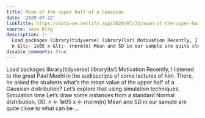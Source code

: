 ```yaml
---
title: Mean of the upper half of a Gaussian
date: '2020-07-22'
linkTitle: https://data-se.netlify.app/2020/07/22/mean-of-the-upper-half-of-a-gaussian/
source: sesa blog
description: |-
  Load packages library(tidyverse) library(lsr) Motivation Recently, I listened to the great Paul Meehl in the audioscripts of some lectures of him. There, he asked the students what’s the mean value of the upper half of a Gaussian distribution? Let’s explore that using simulation techniques. Simulation time Let’s draw some instances from a standard Normal distribution, \(X\).
  n &lt;- 1e05 x &lt;- rnorm(n) Mean and SD in our sample are quite close to what can be ...
disable_comments: true
---
```

Load packages library(tidyverse) library(lsr) Motivation Recently, I listened to the great Paul Meehl in the audioscripts of some lectures of him. There, he asked the students what’s the mean value of the upper half of a Gaussian distribution? Let’s explore that using simulation techniques. Simulation time Let’s draw some instances from a standard Normal distribution, \(X\).
n &lt;- 1e05 x &lt;- rnorm(n) Mean and SD in our sample are quite close to what can be ...
